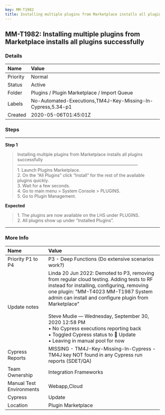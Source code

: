 ```yaml
---
key: MM-T1982
title: Installing multiple plugins from Marketplace installs all plugins successfully
---
```


## MM-T1982: Installing multiple plugins from Marketplace installs all plugins successfully

### Details

| Name     | Value                                                       |
| :------- | :---------------------------------------------------------- |
| Priority | Normal                                                      |
| Status   | Active                                                      |
| Folder   | Plugins / Plugin Marketplace / Import Queue                 |
| Labels   | No-Automated-Executions,TM4J-Key-Missing-In-Cypress,5.34-p1 |
| Created  | 2020-05-06T01:45:01Z                                        |

### Steps

<hr/>

**Step 1**

> <article>Installing multiple plugins from Marketplace installs all plugins successfully<br />&mdash;&mdash;&mdash;&mdash;&mdash;&mdash;&mdash;&mdash;&mdash;&mdash;&mdash;&mdash;&mdash;&mdash;&mdash;&mdash;&mdash;&mdash;&mdash;&mdash;&mdash;&mdash;&mdash;&mdash;&mdash;&mdash;&mdash;&mdash;<br />1. Launch Plugins Marketplace.<br />2. On the &ldquo;All Plugins&rdquo; click &ldquo;Install&rdquo; for the rest of the available plugins quickly.<br />3. Wait for a few seconds.<br />4. Go to main menu &gt; System Console &gt; PLUGINS.<br />5. Go to Plugin Management.</article>

**Expected**

> <article>1. The plugins are now available on the LHS under PLUGINS.<br />2. All plugins show up under &ldquo;Installed Plugins&rdquo;.</article>

<hr/>

### More Info

| Name                     | Value                                                                                                                                                                                                                                                                                                                                                                                                                              |
| :----------------------- | :--------------------------------------------------------------------------------------------------------------------------------------------------------------------------------------------------------------------------------------------------------------------------------------------------------------------------------------------------------------------------------------------------------------------------------- |
| Priority P1 to P4        | P3 - Deep Functions (Do extensive scenarios work?)                                                                                                                                                                                                                                                                                                                                                                                 |
| Update notes             | Linda 20 Jun 2022: Demoted to P3, removing from regular cloud testing. Adding tests to RF instead for installing, configuring, removing one plugin: "MM-T4023 MM-T1987 System admin can install and configure plugin from Marketplace"<br /><br />Steve Mudie — Wednesday, September 30, 2020 12:58 PM<br />• No Cypress executions reporting back<br />• Toggled Cypress status to 🔧 Update<br />• Leaving in manual pool for now |
| Cypress Reports          | MISSING - TM4J-Key-Missing-In-Cypress - TM4J key NOT found in any Cypress run reports (SDET/QA)                                                                                                                                                                                                                                                                                                                                    |
| Team Ownership           | Integration Frameworks                                                                                                                                                                                                                                                                                                                                                                                                             |
| Manual Test Environments | Webapp,Cloud                                                                                                                                                                                                                                                                                                                                                                                                                       |
| Cypress                  | Update                                                                                                                                                                                                                                                                                                                                                                                                                             |
| Location                 | Plugin Marketplace                                                                                                                                                                                                                                                                                                                                                                                                                 |
